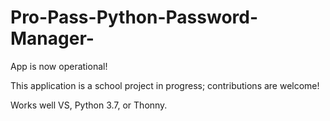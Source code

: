 # Pro-Pass-Python-Password-Manager-
App is now operational!

This application is a school project in progress; contributions are welcome!

Works well VS, Python 3.7, or Thonny.
